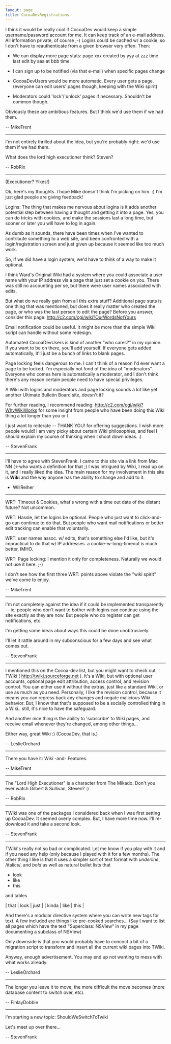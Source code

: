 ```yaml
---
layout: page
title: CocoaDevRegistrations
---
```




I think it would be really cool if CocoaDev would keep a simple username/password account for me. It can keep track of an e-mail address. All information private, of course ;-) Logins could be cached w/ a cookie, so I don't have to reauthenticate from a given browser very often. Then:

* We can display more page stats: 
    page xxx
    created by yyy at zzz time
    last edit by aaa at bbb time

* I can sign up to be notified (via that e-mail) when specific pages change

* CocoaDevUsers would be more automatic. Every user gets a page. (everyone can edit users' pages though, keeping with the Wiki spirit)

* Moderators could 'lock'/'unlock' pages if necessary. Shouldn't be common though.



Obviously these are ambitious features. But I think we'd use them if we had them.

-- MikeTrent

----

I'm not entirely thrilled about the idea, but you're probably right: we'd use them if we had them.

What does the lord high executioner think? Steven?

-- RobRix

----

(Executioner?  Yikes!)

Ok, here's my thoughts.  I hope Mike doesn't think I'm picking on him.  :)  I'm just glad people are giving feedback!

Logins: The thing that makes me nervous about logins is it adds another potential step between having a thought and getting it into a page.  Yes, you can do tricks with cookies, and make the sessions last a long time, but sooner or later you will have to log in again.  

As dumb as it sounds, there have been times when I've wanted to contribute something to a web site, and been confronted with a login/registration screen and just  given up because it seemed like too much work.

So, if we did have a login system, we'd have to think of a way to make it optional.

I think Ward's Original Wiki had a system where you could associate a user name with your IP address via a page that just set a cookie on you.  There was still no accounting per se, but there were user names associated with edits.  

But what do we really gain from all this extra stuff?  Additional page stats is one thing that was mentioned, but does it really matter who created the page, or who was the last person to edit the page?  Before you answer, consider this page: http://c2.com/cgi/wiki?OurWordsNotYours

Email notification could be useful.  It might be more than the simple Wiki script can handle without some redesign.

Automated CocoaDevUsers is kind of another "who cares?" in my opinion.  If you want to be on there, you'll add yourself.  If everyone gets added automatically, it'll just be a bunch of links to blank pages.
 
Page locking feels dangerous to me.  I can't think of a reason I'd ever want a page to be locked.  I'm especially not fond of the idea of "moderators".  Everyone who comes here is automatically a moderator, and I don't think there's any reason certain people need to have special privileges.

A Wiki with logins and moderators and page locking sounds a lot like yet another Ultimate Bulletin Board site, doesn't it?


For further reading, I recommend reading: http://c2.com/cgi/wiki?WhyWikiWorks for some insight from people who have been doing this Wiki thing a lot longer than you or I.

I just want to reiterate -- THANK YOU! for offering suggestions.  I wish more people would!  I am very picky about certain Wiki philosophies, and feel I should explain my course of thinking when I shoot down ideas.  :)

-- StevenFrank

----

I'll have to agree with StevenFrank. I came to this site via a link from Mac NN (<-who wants a definition for that ;) I was intrigued by Wiki, I read up on it, and I really liked the idea. The main reason for my involvement in this site is **Wiki** and the way anyone has the ability to change and add to it.

- WillReiher

----

WRT: Timeout & Cookies, what's wrong with a time out date of the distant future? Not uncommon.

WRT: Hassle, let the logins be optional. People who just want to click-and-go can continue to do that. But people who want mail notifications or better edit tracking can enable that voluntarily.


WRT: user names assoc. w/ edits, that's something else I'd like, but it's impractical to do that w/ IP addresses. a cookie-w-long-timeout is much better, IMHO.

WRT: Page locking: I mention it only for completeness. Naturally we would not use it here. ;-)

I don't see how the first three WRT: points above violate the "wiki spirit" we've come to enjoy.

-- MikeTrent

----

I'm not completely against the idea if it could be implemented transparently -- ie; people who don't want to bother with logins can continue using the site exactly as they are now.  But people who do register can get notifications, etc.

I'm getting some ideas about ways this could be done unobtrusively.

I'll let it rattle around in my subconscious for a few days and see what comes out.

-- StevenFrank

----

I mentioned this on the Cocoa-dev list, but you might want to check out TWiki ( http://twiki.sourceforge.net ).  It's a Wiki, but with optional user accounts, optional page edit attribution, access control, and revision control.  You can either use it without the extras, just like a standard Wiki, or use as much as you need.  Personally, I like the revision control, because it means you can regress back any changes and negate malicious Wiki behavior.  But, I know that that's supposed to be a socially controlled thing in a Wiki.. still, it's nice to have the safeguard.

And another nice thing is the ability to 'subscribe' to Wiki pages, and receive email whenever they're changed, among other things...

Either way, great Wiki :)  (CocoaDev, that is.)

-- LeslieOrchard

----

There you have it: Wiki -and- Features. 

-- MikeTrent

----

The "Lord High Executioner" is a character from The Mikado. Don't you ever watch Gilbert & Sullivan, Steven? :)

-- RobRix

----

TWiki was one of the packages I considered back when I was first setting up CocoaDev.  It seemed overly complex.  But, I have more time now.  I'll re-download it and take a second look.

-- StevenFrank

----

TWiki's really not so bad or complicated.  Let me know if you play with it and if you need any help (only because I played with it for a few months).  The other thing I like is that it uses a simpler sort of text format with _underline_, /italics/, and *bold* as well as natural bullet lists that

* look
* like
* this

and tables

| that | look | just |
| kinda | like | this |

And there's a modular directive system where you can write new tags for text.  A few included are things like pre-cooked searches...  (Say I want to list all pages which have the text "Superclass: NSView" in my page documenting a subclass of NSView)

Only downside is that you would probably have to concoct a bit of a migration script to transform and insert all the current wiki pages into TWiki.

Anyway, enough advertisement.  You may end up not wanting to mess with what works already.  

-- LeslieOrchard

----

The longer you leave it to move, the more difficult the move becomes (more database content to switch over, etc).

-- FinlayDobbie

----

I'm starting a new topic: ShouldWeSwitchToTwiki

Let's meet up over there...

-- StevenFrank

